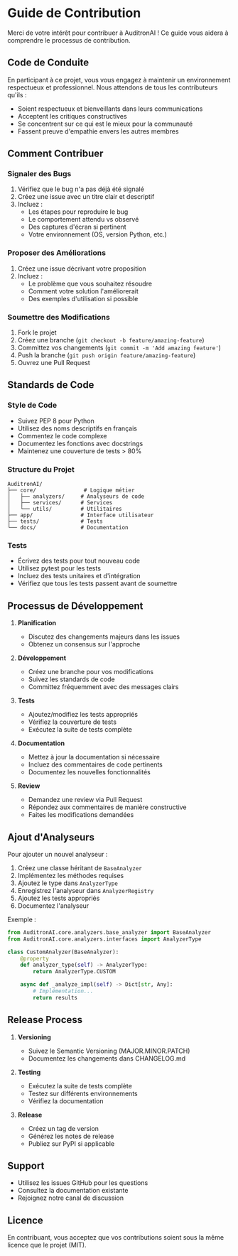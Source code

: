 # Guide de Contribution

Merci de votre intérêt pour contribuer à AuditronAI ! Ce guide vous aidera à comprendre le processus de contribution.

## Code de Conduite

En participant à ce projet, vous vous engagez à maintenir un environnement respectueux et professionnel. Nous attendons de tous les contributeurs qu'ils :
- Soient respectueux et bienveillants dans leurs communications
- Acceptent les critiques constructives
- Se concentrent sur ce qui est le mieux pour la communauté
- Fassent preuve d'empathie envers les autres membres

## Comment Contribuer

### Signaler des Bugs

1. Vérifiez que le bug n'a pas déjà été signalé
2. Créez une issue avec un titre clair et descriptif
3. Incluez :
   - Les étapes pour reproduire le bug
   - Le comportement attendu vs observé
   - Des captures d'écran si pertinent
   - Votre environnement (OS, version Python, etc.)

### Proposer des Améliorations

1. Créez une issue décrivant votre proposition
2. Incluez :
   - Le problème que vous souhaitez résoudre
   - Comment votre solution l'améliorerait
   - Des exemples d'utilisation si possible

### Soumettre des Modifications

1. Fork le projet
2. Créez une branche (`git checkout -b feature/amazing-feature`)
3. Committez vos changements (`git commit -m 'Add amazing feature'`)
4. Push la branche (`git push origin feature/amazing-feature`)
5. Ouvrez une Pull Request

## Standards de Code

### Style de Code

- Suivez PEP 8 pour Python
- Utilisez des noms descriptifs en français
- Commentez le code complexe
- Documentez les fonctions avec docstrings
- Maintenez une couverture de tests > 80%

### Structure du Projet

```
AuditronAI/
├── core/               # Logique métier
│   ├── analyzers/     # Analyseurs de code
│   ├── services/      # Services
│   └── utils/         # Utilitaires
├── app/               # Interface utilisateur
├── tests/             # Tests
└── docs/              # Documentation
```

### Tests

- Écrivez des tests pour tout nouveau code
- Utilisez pytest pour les tests
- Incluez des tests unitaires et d'intégration
- Vérifiez que tous les tests passent avant de soumettre

## Processus de Développement

1. **Planification**
   - Discutez des changements majeurs dans les issues
   - Obtenez un consensus sur l'approche

2. **Développement**
   - Créez une branche pour vos modifications
   - Suivez les standards de code
   - Committez fréquemment avec des messages clairs

3. **Tests**
   - Ajoutez/modifiez les tests appropriés
   - Vérifiez la couverture de tests
   - Exécutez la suite de tests complète

4. **Documentation**
   - Mettez à jour la documentation si nécessaire
   - Incluez des commentaires de code pertinents
   - Documentez les nouvelles fonctionnalités

5. **Review**
   - Demandez une review via Pull Request
   - Répondez aux commentaires de manière constructive
   - Faites les modifications demandées

## Ajout d'Analyseurs

Pour ajouter un nouvel analyseur :

1. Créez une classe héritant de `BaseAnalyzer`
2. Implémentez les méthodes requises
3. Ajoutez le type dans `AnalyzerType`
4. Enregistrez l'analyseur dans `AnalyzerRegistry`
5. Ajoutez les tests appropriés
6. Documentez l'analyseur

Exemple :
```python
from AuditronAI.core.analyzers.base_analyzer import BaseAnalyzer
from AuditronAI.core.analyzers.interfaces import AnalyzerType

class CustomAnalyzer(BaseAnalyzer):
    @property
    def analyzer_type(self) -> AnalyzerType:
        return AnalyzerType.CUSTOM

    async def _analyze_impl(self) -> Dict[str, Any]:
        # Implémentation...
        return results
```

## Release Process

1. **Versioning**
   - Suivez le Semantic Versioning (MAJOR.MINOR.PATCH)
   - Documentez les changements dans CHANGELOG.md

2. **Testing**
   - Exécutez la suite de tests complète
   - Testez sur différents environnements
   - Vérifiez la documentation

3. **Release**
   - Créez un tag de version
   - Générez les notes de release
   - Publiez sur PyPI si applicable

## Support

- Utilisez les issues GitHub pour les questions
- Consultez la documentation existante
- Rejoignez notre canal de discussion

## Licence

En contribuant, vous acceptez que vos contributions soient sous la même licence que le projet (MIT).
